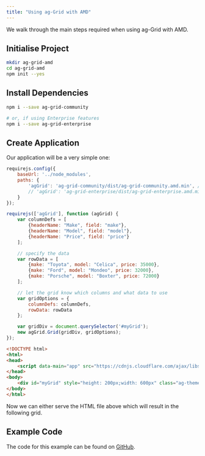 ```yaml
---
title: "Using ag-Grid with AMD"
---
```


We walk through the main steps required when using ag-Grid with AMD.

## Initialise Project

```bash
mkdir ag-grid-amd
cd ag-grid-amd
npm init --yes
```

## Install Dependencies

```bash
npm i --save ag-grid-community

# or, if using Enterprise features
npm i --save ag-grid-enterprise
```

## Create Application

Our application will be a very simple one:

```js
requirejs.config({
    baseUrl: '../node_modules',
    paths: {
        'agGrid': 'ag-grid-community/dist/ag-grid-community.amd.min', // for community features
        // 'agGrid': 'ag-grid-enterprise/dist/ag-grid-enterprise.amd.min',   // for enterprise features
    }
});

requirejs(['agGrid'], function (agGrid) {
    var columnDefs = [
        {headerName: "Make", field: "make"},
        {headerName: "Model", field: "model"},
        {headerName: "Price", field: "price"}
    ];

    // specify the data
    var rowData = [
        {make: "Toyota", model: "Celica", price: 35000},
        {make: "Ford", model: "Mondeo", price: 32000},
        {make: "Porsche", model: "Boxter", price: 72000}
    ];

    // let the grid know which columns and what data to use
    var gridOptions = {
        columnDefs: columnDefs,
        rowData: rowData
    };

    var gridDiv = document.querySelector('#myGrid');
    new agGrid.Grid(gridDiv, gridOptions);
});
```

```html
<!DOCTYPE html>
<html>
<head>
    <script data-main="app" src="https://cdnjs.cloudflare.com/ajax/libs/require.js/2.3.6/require.js"></script>
</head>
<body>
    <div id="myGrid" style="height: 200px;width: 600px" class="ag-theme-alpine"></div>
</body>
</html>
```

Now we can either serve the HTML file above which will result in the following grid.

<img-caption src="building-amdresources/ts-grid.png" alt="Datagrid" constrained="true"></image-caption>

## Example Code

The code for this example can be found on [GitHub](git@github.com:seanlandsman/ag-grid-amd-example.git).

